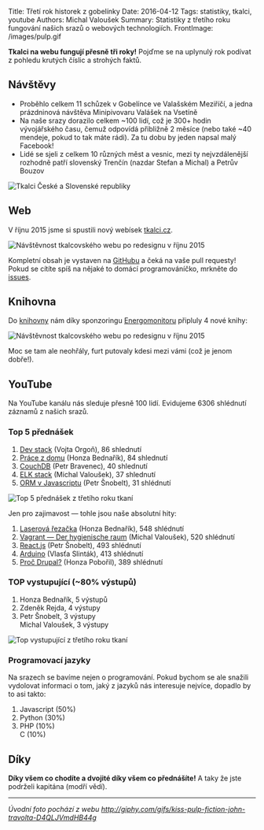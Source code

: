 Title: Třetí rok historek z gobelínky
Date: 2016-04-12
Tags: statistiky, tkalci, youtube
Authors: Michal Valoušek
Summary: Statistiky z třetího roku fungování našich srazů o webových technologiích.
FrontImage: /images/pulp.gif

**Tkalci na webu fungují přesně tři roky!** Pojďme se na uplynulý rok podívat 
z pohledu krutých číslic a strohých faktů.

## Návštěvy

* Proběhlo celkem 11 schůzek v Gobelínce ve Valašském Meziříčí, a jedna 
  prázdninová návštěva Minipivovaru Valášek na Vsetíně
* Na naše srazy dorazilo celkem ~100 lidí, což je 300+ hodin vývojářského času, 
  čemuž odpovídá přibližně 2 měsíce (nebo také ~40 mendeje, pokud to tak máte 
  rádi). Za tu dobu by jeden napsal malý Facebook!
* Lidé se sjeli z celkem 10 různých měst a vesnic, mezi ty nejvzdálenější 
  rozhodně patří slovenský Trenčín (nazdar Stefan a Michal) a Petrův Bouzov

![Tkalci České a Slovenské republiky](/images/mapa-tkalci-3-rok.png)

## Web

V říjnu 2015 jsme si spustili nový webísek [tkalci.cz][1].

![Návštěvnost tkalcovského webu po redesignu v říjnu 2015](/images/ga-tkalci-3-rok.png)

Kompletní obsah je vystaven na [GitHubu][2] a čeká na vaše pull requesty!
Pokud se cítíte spíš na nějaké to domácí programováníčko, mrkněte do [issues][4].

## Knihovna

Do [knihovny][3] nám díky sponzoringu [Energomonitoru][5] připluly 4 nové knihy:

![Návštěvnost tkalcovského webu po redesignu v říjnu 2015](/images/knihy-tkalci-3-rok.png)

Moc se tam ale neohřály, furt putovaly kdesi mezi vámi (což je jenom dobře!).

## YouTube

Na YouTube kanálu nás sleduje přesně 100 lidí. Evidujeme 6306 shlédnutí záznamů
z našich srazů.

### Top 5 přednášek

1. [Dev stack](https://youtu.be/co0KqBK2Zko) (Vojta Orgoň), 86 shlednutí
2. [Práce z domu](https://youtu.be/b7qOuuf1D74) (Honza Bednařík), 84 shlednutí
3. [CouchDB](https://youtu.be/jyR3zyBhh1c) (Petr Bravenec), 40 shlednutí
4. [ELK stack](https://youtu.be/zE-ZXmU4LJ0) (Michal Valoušek), 37 shlednutí
5. [ORM v Javascriptu](https://youtu.be/rIx7TubXwac) (Petr Šnobelt), 31 shlédnutí

![Top 5 přednášek z třetího roku tkaní](/images/top-prednasky-tkalci-3-rok.png)

Jen pro zajimavost — tohle jsou naše absolutní hity:

1. [Laserová řezačka](https://youtu.be/aef2M1y4NC4) (Honza Bednařík), 548 shlédnutí
2. [Vagrant — Der hygienische raum](https://youtu.be/EBKGHwJ6Jxs) (Michal Valoušek), 520 shlédnutí
3. [React.js](https://youtu.be/vl-9mSoGoDA) (Petr Šnobelt), 493 shlédnutí
4. [Arduino](https://youtu.be/LXboIk24YhM) (Vlasťa Slinták), 413 shlédnutí
5. [Proč Drupal?](https://youtu.be/8S5ZANLLNJc) (Honza Pobořil), 389 shlédnutí

### TOP vystupující (~80% výstupů)

1. Honza Bednařík, 5 výstupů
2. Zdeněk Rejda, 4 výstupy
3. Petr Šnobelt, 3 výstupy  
   Michal Valoušek, 3 výstupy

![Top vystupující z třetího roku tkaní](/images/top-vystupujici-tkalci-3-rok.png)

### Programovací jazyky

Na srazech se bavíme nejen o programování. Pokud bychom se ale snažili vydolovat 
informaci o tom, jaký z jazyků nás interesuje nejvíce, dopadlo by to asi takto:

1. Javascript (50%)
2. Python (30%)
3. PHP (10%)  
   C (10%)

## Díky

**Díky všem co chodíte a dvojité díky všem co přednášíte!** A taky že jste
podrželi kapitána (modří vědí).

---

*Úvodní foto pochází z webu http://giphy.com/gifs/kiss-pulp-fiction-john-travolta-D4QLJVmdHB44g*


[1]: http://tkalci.cz
[2]: https://github.com/msgre/tkalci
[3]: /stranky/knihovna.html
[4]: https://github.com/msgre/tkalci/issues
[5]: http://energomonitor.cz/
